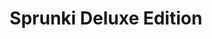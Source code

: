 ---
slug: sprunki-deluxe-edition
title: Sprunki Deluxe Edition
description: "Sprunki Deluxe Edition is an exciting online game. Play for free directly in your browser!"
icon: /images/popular_mods/Sprunki Deluxe Edition.png
url: https://wowtbc.net/sprunkin/sprunki-deluxe/index.html
previewImage: /images/popular_mods/Sprunki Deluxe Edition.png
type: popular mods

# SEO配置
seo:
  title: "Sprunki Deluxe Edition - Play Free Online Game | Fun Browser Games"
  description: "Sprunki Deluxe Edition - Play this fun online game for free in your browser. No download required!"
  ogImage: "/images/popular_mods/Sprunki Deluxe Edition.png"
  keywords: "sprunki-deluxe-edition, online game, browser game, free game, popular mods game, play online"

videoUrls:
  - https://www.youtube.com/embed/example1
  - https://www.youtube.com/embed/example2

whyPlay:
  title: "Why Play Sprunki Deluxe Edition?"
  items:
    - "Immersive Gameplay: Sprunki Deluxe Edition offers an engaging and immersive gaming experience that will keep you entertained for hours"
    - "Challenging Levels: Test your skills with increasingly difficult challenges and obstacles"
    - "Beautiful Graphics: Enjoy stunning visuals and smooth animations that bring the game world to life"
    - "Regular Updates: New content and features are added regularly to keep the game fresh and exciting"
    - "Free to Play: Experience all the fun without spending a penny"
    - "Community Features: Connect with other players, share strategies, and compete for high scores"
    - "Cross-Platform: Play on any device with a web browser, no downloads required"

features:
  title: "Key Features of Sprunki Deluxe Edition"
  image: "/images/popular_mods/Sprunki Deluxe Edition.png"
  items:
    - "Intuitive Controls: Easy to learn controls make Sprunki Deluxe Edition accessible for players of all skill levels"
    - "Multiple Game Modes: Enjoy various gameplay options that provide different challenges and experiences"
    - "Character Customization: Personalize your gaming experience with unique characters and items"
    - "Achievement System: Complete special tasks to earn rewards and recognition"
    - "Leaderboards: Compete with players worldwide and see who can achieve the highest scores"

characteristics:
  title: "Game Characteristics"
  image: "/images/popular_mods/Sprunki Deluxe Edition.png"
  items:
    - "Genre: Popular mods game with elements of strategy and skill"
    - "Difficulty: Suitable for both casual gamers and those seeking a challenge"
    - "Play Time: Quick sessions or extended gameplay, depending on your preference"
    - "Art Style: Vibrant and engaging visuals that enhance the gaming experience"
    - "Sound Design: Immersive audio that complements the gameplay perfectly"

info: "Sprunki Deluxe Edition is an exciting online game that offers players a unique and engaging gaming experience. With its intuitive controls, stunning visuals, and challenging gameplay, Sprunki Deluxe Edition provides hours of entertainment for players of all ages and skill levels. Whether you're looking for a quick gaming session during a break or an extended play session, Sprunki Deluxe Edition delivers an immersive experience that will keep you coming back for more. The game features multiple levels of increasing difficulty, ensuring that players are constantly challenged as they progress. With regular updates adding new content and features, Sprunki Deluxe Edition remains fresh and exciting, providing endless entertainment options for its growing community of players."

howToPlayIntro: "Welcome to Sprunki Deluxe Edition! This guide will walk you through the basics and help you master the game. Whether you're a beginner or looking to improve your skills, these tips and instructions will enhance your gaming experience."

howToPlaySteps:
  - title: "Getting Started"
    description: "Begin your Sprunki Deluxe Edition adventure by familiarizing yourself with the controls. Use your keyboard or mouse to navigate through the game interface. The tutorial will guide you through the basic mechanics and help you understand the objectives."
  - title: "Understanding the Objectives"
    description: "In Sprunki Deluxe Edition, your main goal is to progress through levels by completing specific objectives. Each level presents unique challenges that require different strategies and approaches."
  - title: "Mastering the Controls"
    description: "Practice using the controls to improve your precision and reaction time. Sprunki Deluxe Edition requires quick reflexes and strategic thinking to overcome obstacles and defeat opponents."
  - title: "Utilizing Power-ups"
    description: "Collect power-ups throughout the game to enhance your abilities and overcome difficult challenges. Each power-up offers unique advantages that can be crucial for success."
  - title: "Developing Strategies"
    description: "As you progress in Sprunki Deluxe Edition, develop effective strategies for different scenarios. Analyze patterns, anticipate challenges, and adapt your approach to maximize your performance."

faq:
  title: "Frequently Asked Questions about Sprunki Deluxe Edition"
  items:
    - question: "Is Sprunki Deluxe Edition free to play?"
      answer: "Yes, Sprunki Deluxe Edition is completely free to play directly in your web browser. No downloads or purchases are required to enjoy the full game experience."
    - question: "Can I play Sprunki Deluxe Edition on mobile devices?"
      answer: "Yes, Sprunki Deluxe Edition is optimized for both desktop and mobile play. You can enjoy the game on any device with a web browser and internet connection."
    - question: "Are there any in-game purchases?"
      answer: "While Sprunki Deluxe Edition is free to play, there may be optional in-game purchases available for cosmetic items or additional features that don't affect core gameplay."
    - question: "How often is Sprunki Deluxe Edition updated?"
      answer: "The developers regularly update Sprunki Deluxe Edition with new content, features, and improvements based on player feedback and game performance."
    - question: "Can I play Sprunki Deluxe Edition offline?"
      answer: "Currently, Sprunki Deluxe Edition requires an internet connection to play as it's a browser-based online game."
    - question: "Is Sprunki Deluxe Edition suitable for children?"
      answer: "Yes, Sprunki Deluxe Edition is designed to be family-friendly and suitable for players of all ages."
    - question: "How do I report bugs or issues?"
      answer: "If you encounter any problems while playing Sprunki Deluxe Edition, you can report them through the game's support page or contact the developers directly through their website."
    - question: "Still Have Questions?"
      answer: "If you have additional questions about Sprunki Deluxe Edition that aren't covered in this FAQ, please visit our support center or contact our customer service team for assistance."
---